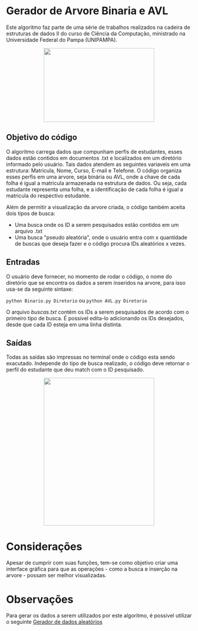 # Gerador de Arvore Binaria e AVL

Este algoritmo faz parte de uma série de trabalhos realizados na cadeira de estruturas de dados II do curso de Ciência da Computação, ministrado na Universidade Federal do Pampa (UNIPAMPA).

<p align="center">
  <img width="300" height="200" src="https://user-images.githubusercontent.com/57903394/76466646-d2d3ed00-63c6-11ea-96b2-10c4b1fb7c2e.png">
</p>

## Objetivo do código

O algoritmo carrega dados que compunham perfis de estudantes, esses dados estão contidos em documentos .txt e localizados em um diretório informado pelo usuário. Tais dados atendem as seguintes variaveis em uma estrutura: Matricula, Nome, Curso, E-mail e Telefone.
O código organiza esses perfis em uma arvore, seja binária ou AVL, onde a chave de cada folha é igual a matricula armazenada na estrutura de dados. Ou seja, cada estudante representa uma folha, e a identificação de cada folha é igual a matricula do respectivo estudante.

Além de permitir a visualização da arvore criada, o código também aceita dois tipos de busca:

<ul style="list-style-type:disc;">
  <li>Uma busca onde os ID a serem pesquisados estão contidos em um arquivo .txt</li>
  <li>Uma busca "pseudo aleatória", onde o usuário entra com x quantidade de buscas que deseja fazer e o código procura IDs aleatórios x vezes.</li>
</ul>


## Entradas

O usuário deve fornecer, no momento de rodar o código, o nome do diretório que se encontra os dados a serem inseridos na arvore, para isso usa-se da seguinte sintaxe:

`python Binario.py Diretorio` ou `python AVL.py Diretorio`

O arquivo *buscas.txt* contém os IDs a serem pesquisados de acordo com o primeiro tipo de busca. É possivel edita-lo adicionando os IDs desejados, desde que cada ID esteja em uma linha distinta.

## Saídas

Todas as saídas são impressas no terminal onde o código esta sendo exacutado. Independe do tipo de busca realizado, o código deve retornar o perfil do estudante que deu match com o ID pesquisado.

<p align="center">
    <img width="300" height="400" src="https://user-images.githubusercontent.com/57903394/76466839-28a89500-63c7-11ea-8843-31a797eda6c8.png">
</p>

# Considerações

Apesar de cumprir com suas funções, tem-se como objetivo criar uma interface gráfica para que as operações - como a busca e inserção na arvore - possam ser melhor visualizadas. 

# Observações

Para gerar os dados a serem utilizados por este algoritmo, é possivel utilizar o seguinte [Gerador de dados aleatórios](https://github.com/Laltany/Gerador_dados)
